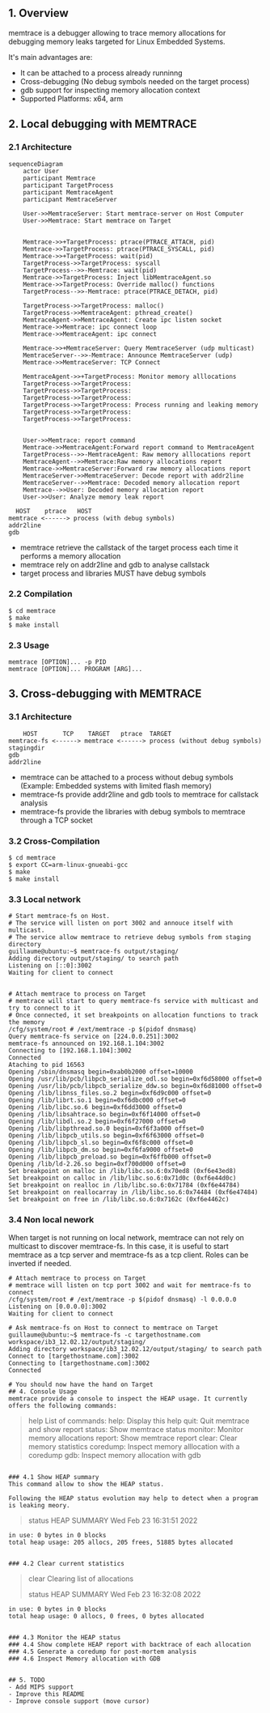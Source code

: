 
## 1. Overview
memtrace is a debugger allowing to trace memory allocations for debugging memory leaks targeted for Linux Embedded Systems.

It's main advantages are:

- It can be attached to a process already runninng
- Cross-debugging (No debug symbols needed on the target process)
- gdb support for inspecting memory allocation context
- Supported Platforms: x64, arm

## 2. Local debugging with MEMTRACE
### 2.1 Architecture

```mermaid
sequenceDiagram
    actor User
    participant Memtrace
    participant TargetProcess
    participant MemtraceAgent
    participant MemtraceServer

    User->>MemtraceServer: Start memtrace-server on Host Computer
    User->>Memtrace: Start memtrace on Target


    Memtrace->>+TargetProcess: ptrace(PTRACE_ATTACH, pid)
    Memtrace->>TargetProcess: ptrace(PTRACE_SYSCALL, pid)
    Memtrace->>+TargetProcess: wait(pid)
    TargetProcess->>TargetProcess: syscall
    TargetProcess-->>-Memtrace: wait(pid)
    Memtrace->>TargetProcess: Inject libMemtraceAgent.so
    Memtrace->>TargetProcess: Override malloc() functions
    TargetProcess-->>-Memtrace: ptrace(PTRACE_DETACH, pid)

    TargetProcess->>TargetProcess: malloc()
    TargetProcess->>MemtraceAgent: pthread_create()
    MemtraceAgent->>MemtraceAgent: Create ipc listen socket
    Memtrace->>Memtrace: ipc connect loop
    Memtrace->>MemtraceAgent: ipc connect

    Memtrace->>+MemtraceServer: Query MemtraceServer (udp multicast)
    MemtraceServer-->>-Memtrace: Announce MemtraceServer (udp)
    Memtrace->>MemtraceServer: TCP Connect

    MemtraceAgent->>+TargetProcess: Monitor memory alllocations
    TargetProcess->>TargetProcess: 
    TargetProcess->>TargetProcess: 
    TargetProcess->>TargetProcess: 
    TargetProcess->>TargetProcess: Process running and leaking memory
    TargetProcess->>TargetProcess: 
    TargetProcess->>TargetProcess: 


    User->>Memtrace: report command
    Memtrace->>MemtraceAgent:Forward report command to MemtraceAgent
    TargetProcess-->>-MemtraceAgent: Raw memory alllocations report
    MemtraceAgent-->>Memtrace:Raw memory allocations report
    Memtrace->>MemtraceServer:Forward raw memory allocations report
    MemtraceServer->>MemtraceServer: Decode report with addr2line
    MemtraceServer-->>Memtrace: Decoded memory allocation report
    Memtrace-->>User: Decoded memory allocation report
    User->>User: Analyze memory leak report
```

```
  HOST    ptrace   HOST
memtrace <------> process (with debug symbols)
addr2line
gdb
```

- memtrace retrieve the callstack of the target process each time it performs a memory allocation
- memtrace rely on addr2line and gdb to analyse callstack
- target process and libraries MUST have debug symbols

### 2.2 Compilation
```
$ cd memtrace
$ make
$ make install
```

### 2.3 Usage
```
memtrace [OPTION]... -p PID
memtrace [OPTION]... PROGRAM [ARG]...
```

## 3. Cross-debugging with MEMTRACE
### 3.1 Architecture

```
    HOST       TCP    TARGET   ptrace  TARGET
memtrace-fs <------> memtrace <------> process (without debug symbols)
stagingdir
gdb
addr2line
```

- memtrace can be attached to a process without debug symbols (Example: Embedded systems with limited flash memory)
- memtrace-fs provide addr2line and gdb tools to memtrace for callstack analysis
- memtrace-fs provide the libraries with debug symbols to memtrace through a TCP socket


### 3.2 Cross-Compilation
```
$ cd memtrace
$ export CC=arm-linux-gnueabi-gcc
$ make
$ make install
```

### 3.3 Local network
```
# Start memtrace-fs on Host.
# The service will listen on port 3002 and annouce itself with multicast.
# The service allow memtrace to retrieve debug symbols from staging directory
guillaume@ubuntu:~$ memtrace-fs output/staging/
Adding directory output/staging/ to search path
Listening on [::0]:3002
Waiting for client to connect


# Attach memtrace to process on Target
# memtrace will start to query memtrace-fs service with multicast and try to connect to it
# Once connected, it set breakpoints on allocation functions to track the memory
/cfg/system/root # /ext/memtrace -p $(pidof dnsmasq)
Query memtrace-fs service on [224.0.0.251]:3002
memtrace-fs announced on 192.168.1.104:3002
Connecting to [192.168.1.104]:3002
Connected
Ataching to pid 16563
Opening /sbin/dnsmasq begin=0xab0b2000 offset=10000
Opening /usr/lib/pcb/libpcb_serialize_odl.so begin=0xf6d58000 offset=0
Opening /usr/lib/pcb/libpcb_serialize_ddw.so begin=0xf6d81000 offset=0
Opening /lib/libnss_files.so.2 begin=0xf6d9c000 offset=0
Opening /lib/librt.so.1 begin=0xf6dbc000 offset=0
Opening /lib/libc.so.6 begin=0xf6dd3000 offset=0
Opening /lib/libsahtrace.so begin=0xf6f14000 offset=0
Opening /lib/libdl.so.2 begin=0xf6f27000 offset=0
Opening /lib/libpthread.so.0 begin=0xf6f3a000 offset=0
Opening /lib/libpcb_utils.so begin=0xf6f63000 offset=0
Opening /lib/libpcb_sl.so begin=0xf6f8c000 offset=0
Opening /lib/libpcb_dm.so begin=0xf6fa9000 offset=0
Opening /lib/libpcb_preload.so begin=0xf6ffb000 offset=0
Opening /lib/ld-2.26.so begin=0xf700d000 offset=0
Set breakpoint on malloc in /lib/libc.so.6:0x70ed8 (0xf6e43ed8)
Set breakpoint on calloc in /lib/libc.so.6:0x71d0c (0xf6e44d0c)
Set breakpoint on realloc in /lib/libc.so.6:0x71784 (0xf6e44784)
Set breakpoint on reallocarray in /lib/libc.so.6:0x74484 (0xf6e47484)
Set breakpoint on free in /lib/libc.so.6:0x7162c (0xf6e4462c)
```

### 3.4 Non local nework
When target is not running on local network, memtrace can not rely on multicast to discover memtrace-fs.
In this case, it is useful to start memtrace as a tcp server and memtrace-fs as a tcp client. Roles can be inverted if needed.

```
# Attach memtrace to process on Target
# memtrace will listen on tcp port 3002 and wait for memtrace-fs to connect
/cfg/system/root # /ext/memtrace -p $(pidof dnsmasq) -l 0.0.0.0
Listening on [0.0.0.0]:3002
Waiting for client to connect

# Ask memtrace-fs on Host to connect to memtrace on Target
guillaume@ubuntu:~$ memtrace-fs -c targethostname.com  workspace/ib3_12.02.12/output/staging/
Adding directory workspace/ib3_12.02.12/output/staging/ to search path
Connect to [targethostname.com]:3002
Connecting to [targethostname.com]:3002
Connected

# You should now have the hand on Target
## 4. Console Usage
memtrace provide a console to inspect the HEAP usage. It currently offers the following commands:
```
> help
List of commands:
       help: Display this help
       quit: Quit memtrace and show report
     status: Show memtrace status
    monitor: Monitor memory allocations
     report: Show memtrace report
      clear: Clear memory statistics
   coredump: Inspect memory alllocation with a coredump
        gdb: Inspect memory allocation with gdb
```

### 4.1 Show HEAP summary
This command allow to show the HEAP status.
  
Following the HEAP status evolution may help to detect when a program is leaking meory.
```
> status
HEAP SUMMARY Wed Feb 23 16:31:51 2022

    in use: 0 bytes in 0 blocks
    total heap usage: 205 allocs, 205 frees, 51885 bytes allocated
```

### 4.2 Clear current statistics
```
> clear
Clearing list of allocations
>
> status
HEAP SUMMARY Wed Feb 23 16:32:08 2022

    in use: 0 bytes in 0 blocks
    total heap usage: 0 allocs, 0 frees, 0 bytes allocated
>
```

### 4.3 Monitor the HEAP status
### 4.4 Show complete HEAP report with backtrace of each allocation
### 4.5 Generate a coredump for post-mortem analysis
### 4.6 Inspect Memory allocation with GDB


## 5. TODO
- Add MIPS support
- Improve this README
- Improve console support (move cursor)
